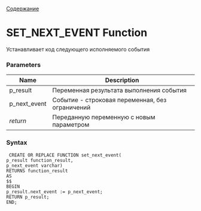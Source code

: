 [Содержание](index.md)

# **SET_NEXT_EVENT Function**
Устанавливает код следующего исполняемого события

### Parameters
| Name         | Description                                     |
|--------------|-------------------------------------------------|
| p_result     | Переменная результата выполнения события        |
| p_next_event | Событие - строковая переменная, без ограничений |
| *return*     | Переданную переменную с новым параметром        |

### Syntax
     CREATE OR REPLACE FUNCTION set_next_event(
    p_result function_result,
    p_next_event varchar)
    RETURNS function_result
    AS
    $$
    BEGIN
    p_result.next_event := p_next_event;
    RETURN p_result;
    END;
